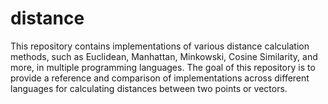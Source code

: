 # distance
This repository contains implementations of various distance calculation methods, such as Euclidean, Manhattan, Minkowski, Cosine Similarity, and more, in multiple programming languages. The goal of this repository is to provide a reference and comparison of implementations across different languages for calculating distances between two points or vectors.
